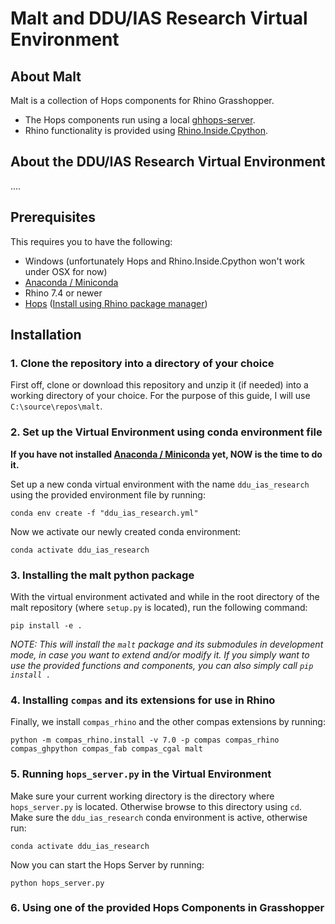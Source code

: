 # Malt and DDU/IAS Research Virtual Environment

## About Malt

Malt is a collection of Hops components for Rhino Grasshopper.

- The Hops components run using a local [ghhops-server](https://github.com/mcneel/compute.rhino3d/tree/master/src/ghhops-server-py).
- Rhino functionality is provided using [Rhino.Inside.Cpython](https://github.com/mcneel/rhino.inside-cpython).

## About the DDU/IAS Research Virtual Environment

....

## Prerequisites

This requires you to have the following:
- Windows (unfortunately Hops and Rhino.Inside.Cpython won't work under OSX for now)
- [Anaconda / Miniconda](https://www.anaconda.com/products/individual)
- Rhino 7.4 or newer
- [Hops](https://developer.rhino3d.com/guides/grasshopper/hops-component/) ([Install using Rhino package manager](rhino://package/search?name=hops))

## Installation

### 1. Clone the repository into a directory of your choice

First off, clone or download this repository and unzip it (if needed) into a
working directory of your choice. For the purpose of this guide, I will use
`C:\source\repos\malt`.

### 2. Set up the Virtual Environment using conda environment file

**If you have not installed [Anaconda / Miniconda](https://www.anaconda.com/products/individual)
yet, NOW is the time to do it.**

Set up a new conda virtual environment with the name `ddu_ias_research` using
the provided environment file by running:
```
conda env create -f "ddu_ias_research.yml"
```

Now we activate our newly created conda environment:
```
conda activate ddu_ias_research
```

### 3. Installing the malt python package

With the virtual environment activated and while in the root directory of the
malt repository (where `setup.py` is located), run the following command:
```
pip install -e .
```
*NOTE: This will install the `malt` package and its submodules in development
mode, in case you want to extend and/or modify it. If you simply want to use
the provided functions and components, you can also simply call
`pip install .`*

### 4. Installing `compas` and its extensions for use in Rhino

Finally, we install `compas_rhino` and the other compas extensions by running:
```
python -m compas_rhino.install -v 7.0 -p compas compas_rhino compas_ghpython compas_fab compas_cgal malt
```

### 5. Running `hops_server.py` in the Virtual Environment

Make sure your current working directory is the directory where `hops_server.py` 
is located. Otherwise browse to this directory using `cd`. Make sure the
`ddu_ias_research` conda environment is active, otherwise run:
```
conda activate ddu_ias_research
```

Now you can start the Hops Server by running:
```
python hops_server.py
```

### 6. Using one of the provided Hops Components in Grasshopper
